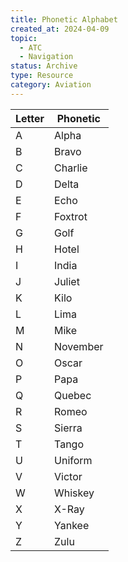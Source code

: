 ```yaml
---
title: Phonetic Alphabet
created_at: 2024-04-09
topic:
  - ATC
  - Navigation
status: Archive
type: Resource
category: Aviation
---
```


| Letter | Phonetic |
| ------ | -------- |
| A      | Alpha    |
| B      | Bravo    |
| C      | Charlie  |
| D      | Delta    |
| E      | Echo     |
| F      | Foxtrot  |
| G      | Golf     |
| H      | Hotel    |
| I      | India    |
| J      | Juliet   |
| K      | Kilo     |
| L      | Lima     |
| M      | Mike     |
| N      | November |
| O      | Oscar    |
| P      | Papa     |
| Q      | Quebec   |
| R      | Romeo    |
| S      | Sierra   |
| T      | Tango    |
| U      | Uniform  |
| V      | Victor   |
| W      | Whiskey  |
| X      | X-Ray    |
| Y      | Yankee   |
| Z      | Zulu     |
